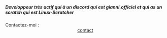 <!--![Scratch logo S](https://github.com/Linux-Scratcher/Linux-Scratcher/assets/122288570/2eab72c7-9410-4f7f-821a-e7eda042f575)-->
<h5>Developpeur très actif qui à un discord qui est gianni.officiel et qui as un scratch qui est Linux-Scratcher</h5></h5>
Contactez-moi :
 <center>
   <a href="https://linux-scratcher.fr" class="name">contact</a></h5>
   </div>
</center>
